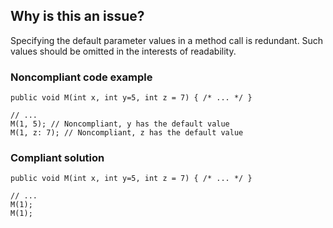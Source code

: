 ## Why is this an issue?

Specifying the default parameter values in a method call is redundant. Such values should be omitted in the interests of readability.

### Noncompliant code example

    public void M(int x, int y=5, int z = 7) { /* ... */ }
    
    // ...
    M(1, 5); // Noncompliant, y has the default value
    M(1, z: 7); // Noncompliant, z has the default value

### Compliant solution

    public void M(int x, int y=5, int z = 7) { /* ... */ }
    
    // ...
    M(1);
    M(1);